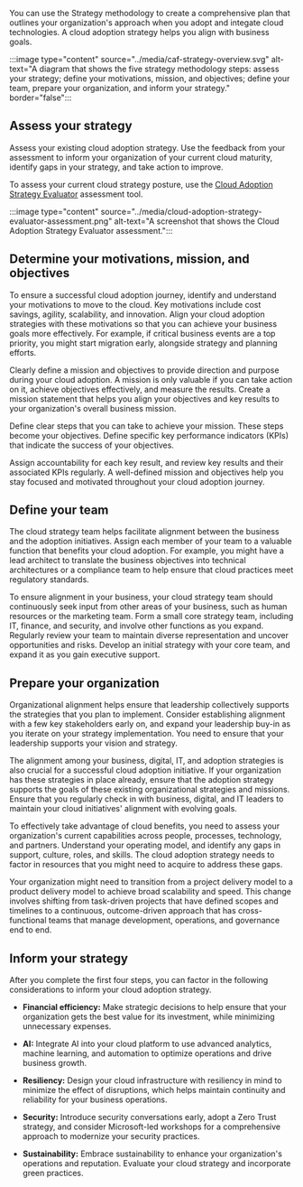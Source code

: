 You can use the Strategy methodology to create a comprehensive plan that outlines your organization's approach when you adopt and integate cloud technologies. A cloud adoption strategy helps you align with business goals.

:::image type="content" source="../media/caf-strategy-overview.svg" alt-text="A diagram that shows the five strategy methodology steps: assess your strategy; define your motivations, mission, and objectives; define your team, prepare your organization, and inform your strategy." border="false":::

## Assess your strategy

Assess your existing cloud adoption strategy. Use the feedback from your assessment to inform your organization of your current cloud maturity, identify gaps in your strategy, and take action to improve.

To assess your current cloud strategy posture, use the [Cloud Adoption Strategy Evaluator](/assessments/8fefc6d5-97ac-42b3-8e97-d82701e55bab/) assessment tool. 

:::image type="content" source="../media/cloud-adoption-strategy-evaluator-assessment.png" alt-text="A screenshot that shows the Cloud Adoption Strategy Evaluator assessment.":::

## Determine your motivations, mission, and objectives

To ensure a successful cloud adoption journey, identify and understand your motivations to move to the cloud. Key motivations include cost savings, agility, scalability, and innovation. Align your cloud adoption strategies with these motivations so that you can achieve your business goals more effectively. For example, if critical business events are a top priority, you might start migration early, alongside strategy and planning efforts.

Clearly define a mission and objectives to provide direction and purpose during your cloud adoption. A mission is only valuable if you can take action on it, achieve objectives effectively, and measure the results. Create a mission statement that helps you align your objectives and key results to your organization's overall business mission.

Define clear steps that you can take to achieve your mission. These steps become your objectives. Define specific key performance indicators (KPIs) that indicate the success of your objectives.

Assign accountability for each key result, and review key results and their associated KPIs regularly. A well-defined mission and objectives help you stay focused and motivated throughout your cloud adoption journey.

## Define your team

The cloud strategy team helps facilitate alignment between the business and the adoption initiatives. Assign each member of your team to a valuable function that benefits your cloud adoption. For example, you might have a lead architect to translate the business objectives into technical architectures or a compliance team to help ensure that cloud practices meet regulatory standards.

To ensure alignment in your business, your cloud strategy team should continuously seek input from other areas of your business, such as human resources or the marketing team. Form a small core strategy team, including IT, finance, and security, and involve other functions as you expand. Regularly review your team to maintain diverse representation and uncover opportunities and risks. Develop an initial strategy with your core team, and expand it as you gain executive support.

## Prepare your organization

Organizational alignment helps ensure that leadership collectively supports the strategies that you plan to implement. Consider establishing alignment with a few key stakeholders early on, and expand your leadership buy-in as you iterate on your strategy implementation. You need to ensure that your leadership supports your vision and strategy.

The alignment among your business, digital, IT, and adoption strategies is also crucial for a successful cloud adoption initiative. If your organization has these strategies in place already, ensure that the adoption strategy supports the goals of these existing organizational strategies and missions. Ensure that you regularly check in with business, digital, and IT leaders to maintain your cloud initiatives' alignment with evolving goals.

To effectively take advantage of cloud benefits, you need to assess your organization's current capabilities across people, processes, technology, and partners. Understand your operating model, and identify any gaps in support, culture, roles, and skills. The cloud adoption strategy needs to factor in resources that you might need to acquire to address these gaps.

Your organization might need to transition from a project delivery model to a product delivery model to achieve broad scalability and speed. This change involves shifting from task-driven projects that have defined scopes and timelines to a continuous, outcome-driven approach that has cross-functional teams that manage development, operations, and governance end to end.

## Inform your strategy
    
After you complete the first four steps, you can factor in the following considerations to inform your cloud adoption strategy.

- **Financial efficiency:** Make strategic decisions to help ensure that your organization gets the best value for its investment, while minimizing unnecessary expenses.

- **AI:** Integrate AI into your cloud platform to use advanced analytics, machine learning, and automation to optimize operations and drive business growth.
- **Resiliency:** Design your cloud infrastructure with resiliency in mind to minimize the effect of disruptions, which helps maintain continuity and reliability for your business operations.
- **Security:** Introduce security conversations early, adopt a Zero Trust strategy, and consider Microsoft-led workshops for a comprehensive approach to modernize your security practices.
- **Sustainability:** Embrace sustainability to enhance your organization's operations and reputation. Evaluate your cloud strategy and incorporate green practices.